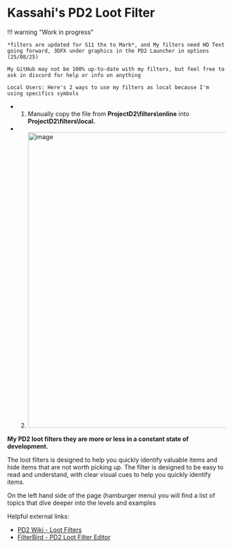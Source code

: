 # Kassahi's PD2 Loot Filter

!!! warning "Work in progress"

    *filters are updated for S11 thx to Mark*, and My filters need HD Text going forward, 3DFX under graphics in the PD2 Launcher in options (25/08/25)
    
    My GitHub may not be 100% up-to-date with my filters, but feel free to ask in discord for help or info on anything
    
    Local Users: Here's 2 ways to use my filters as local because I'm using specifics symbols
    
-   1) Manually copy the file from **ProjectD2\filters\online** into **ProjectD2\filters\local.**
 
-   2) <img width="1246" height="680" alt="image" src="https://github.com/user-attachments/assets/41781d30-b106-4d4e-9d9a-76f28e7b92ca" />

**My PD2 loot filters they are more or less in a constant state of development.**

The loot filters is designed to help you quickly identify valuable items and hide items that are not worth picking up. The filter is designed to be easy to read and understand, with clear visual cues to help you quickly identify items.

On the left hand side of the page (hamburger menu) you will find a list of topics that dive deeper into the levels and examples

Helpful external links:

-   [PD2 Wiki - Loot Filters](https://wiki.projectdiablo2.com/wiki/Item_Filtering)
-   [FilterBird - PD2 Loot Filter Editor](https://betweenwalls.github.io/filterbird/?v=PD2)
